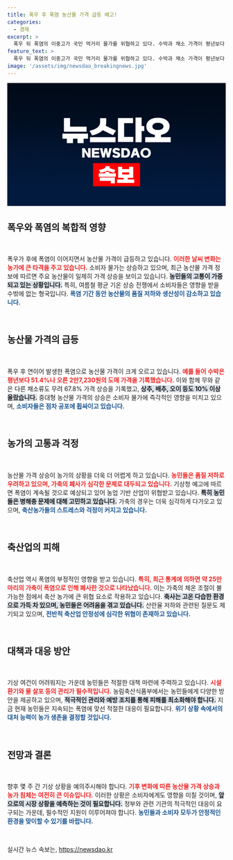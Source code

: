 ```yaml
---
title: 폭우 후 폭염 농산물 가격 급등 예고!
categories:
  - 경제
excerpt: >
  폭우 뒤 폭염의 이중고가 국민 먹거리 물가를 위협하고 있다. 수박과 채소 가격이 평년보다 50% 이상 치솟으며 농가와 소비자 모두 한숨짓고 있다. 찜통더위 속 농산물 품질 저하와 가축 폐사도 우려되는 상황이다.
feature_text: >
  폭우 뒤 폭염의 이중고가 국민 먹거리 물가를 위협하고 있다. 수박과 채소 가격이 평년보다 50% 이상 치솟으며 농가와 소비자 모두 한숨짓고 있다. 찜통더위 속 농산물 품질 저하와 가축 폐사도 우려되는 상황이다.
image: '/assets/img/newsdao_breakingnews.jpg'
---
```


<p><img src="/assets/img/newsdao_breakingnews.jpg" alt="pcversion 속보" /></p>

<h2 data-ke-size="size26">폭우와 폭염의 복합적 영향</h2>

<p data-ke-size="size16">&nbsp;</p>

<p>폭우가 후에 폭염이 이어지면서 농산물 가격이 급등하고 있습니다. <b><span style="color: #ee2323;">이러한 날씨 변화는 농가에 큰 타격을 주고 있습니다.</span></b> 소비자 물가는 상승하고 있으며, 최근 농산물 가격 정보에 따르면 주요 농산물이 일제히 가격 상승을 보이고 있습니다. <b><span style="background-color: #21538527;">농민들의 고통이 가중되고 있는 상황입니다.</span></b> 특히, 여름철 평균 기온 상승 전쟁에서 소비자들은 영향을 받을 수밖에 없는 형국입니다. <b><span style="color: #1a5490;">폭염 기간 동안 농산물의 품질 저하와 생산성이 감소하고 있습니다.</span></b> </p>

<p data-ke-size="size16">&nbsp;</p>

<h2 data-ke-size="size26">농산물 가격의 급등</h2>

<p data-ke-size="size16">&nbsp;</p>

<p>폭우 후 연이어 발생한 폭염으로 농산물 가격이 크게 오르고 있습니다. <b><span style="color: #ee2323;">예를 들어 수박은 평년보다 51.4%나 오른 2만7,230원의 도매 가격을 기록했습니다.</span></b> 이와 함께 무와 같은 다른 채소류도 무려 67.8% 가격 상승을 기록했고, <b><span style="background-color: #21538527;">상추, 배추, 오이 등도 10% 이상 올랐습니다.</span></b> 중대형 농산물 가격의 상승은 소비자 물가에 즉각적인 영향을 미치고 있으며, <b><span style="color: #1a5490;">소비자들은 점차 공포에 휩싸이고 있습니다.</span></b></p>

<p data-ke-size="size16">&nbsp;</p>

<h2 data-ke-size="size26">농가의 고통과 걱정</h2>

<p data-ke-size="size16">&nbsp;</p>

<p>농산물 가격 상승이 농가의 상황을 더욱 더 어렵게 하고 있습니다. <b><span style="color: #ee2323;">농민들은 품질 저하로 우려하고 있으며, 가축의 폐사가 심각한 문제로 대두되고 있습니다.</span></b> 기상청 예고에 따르면 폭염이 계속될 것으로 예상되고 있어 농업 기반 산업이 위협받고 있습니다. <b><span style="background-color: #21538527;">특히 농민들은 병해충 문제에 대해 고민하고 있습니다.</span></b> 가축의 경우는 더욱 심각하게 다가오고 있으며, <b><span style="color: #1a5490;">축산농가들의 스트레스와 걱정이 커지고 있습니다.</span></b></p>

<p data-ke-size="size16">&nbsp;</p>

<h2 data-ke-size="size26">축산업의 피해</h2>

<p data-ke-size="size16">&nbsp;</p>

<p>축산업 역시 폭염의 부정적인 영향을 받고 있습니다. <b><span style="color: #ee2323;">특히, 최근 통계에 의하면 약 25만 마리의 가축이 폭염으로 인해 폐사한 것으로 나타났습니다.</span></b> 이는 가축의 체온 조절이 불가능한 점에서 축산 농가에 큰 위협 요소로 작용하고 있습니다. <b><span style="background-color: #21538527;">축사는 고온 다습한 환경으로 가득 차 있으며, 농민들은 어려움을 겪고 있습니다.</span></b> 산란율 저하와 관련된 질문도 제기되고 있으며, <b><span style="color: #1a5490;">전반적 축산업 안정성에 심각한 위협이 존재하고 있습니다.</span></b></p>

<p data-ke-size="size16">&nbsp;</p>

<h2 data-ke-size="size26">대책과 대응 방안</h2>

<p data-ke-size="size16">&nbsp;</p>

<p>기상 여건이 어려워지는 가운데 농민들은 적절한 대책 마련에 주력하고 있습니다. <b><span style="color: #ee2323;">시설 환기와 물 살포 등의 관리가 필수적입니다.</span></b> 농림축산식품부에서는 농민들에게 다양한 방안을 제공하고 있으며, <b><span style="background-color: #21538527;">적극적인 관리와 예방 조치를 통해 피해를 최소화해야 합니다.</span></b> 지금 현재 농민들은 지속되는 폭염에 맞선 적절한 대응이 필요합니다. <b><span style="color: #1a5490;">위기 상황 속에서의 대처 능력이 농가 생존을 결정할 것입니다.</span></b></p>

<p data-ke-size="size16">&nbsp;</p>

<h2 data-ke-size="size26">전망과 결론</h2>

<p data-ke-size="size16">&nbsp;</p>

<p>향후 몇 주 간 기상 상황을 예의주시해야 합니다. <b><span style="color: #ee2323;">기후 변화에 따른 농산물 가격 상승과 농가 침체는 여전히 큰 이슈입니다.</span></b> 이러한 상황은 소비자에게도 영향을 미칠 것이며, <b><span style="background-color: #21538527;">앞으로의 시장 상황을 예측하는 것이 필요합니다.</span></b> 정부와 관련 기관의 적극적인 대응이 요구되는 가운데, 필수적인 지원이 이루어져야 합니다. <b><span style="color: #1a5490;">농민들과 소비자 모두가 안정적인 환경을 맞이할 수 있기를 바랍니다.</span></b> </p>

<p data-ke-size="size16">&nbsp;</p>
실시간 뉴스 속보는, <a href="https://newsdao.kr" rel="dofollow">https://newsdao.kr</a>


